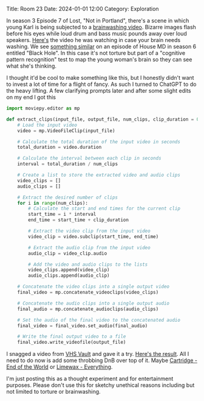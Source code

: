 Title: Room 23
Date: 2024-01-01 12:00
Category: Exploration


In season 3 Episode 7 of Lost, "Not in Portland", there's a scene in which young Karl is being subjected to a [brainwashing video](https://youtu.be/W-bVFovGMIU?t=138). Bizarre images flash before his eyes while loud drum and bass music pounds away over loud speakers. [Here's](https://youtu.be/yp024U-sH1A) the video he was watching in case your brain needs washing.
We see [something similar](https://youtu.be/I4xis2xWI5U&t=4m8s) on an episode of House MD in season 6 entitled "Black Hole". In this case it's not torture but part of a "cognitive pattern recognition" test to map the young woman's brain so they can see what she's thinking. 

I thought it'd be cool to make something like this, but I honestly didn't want to invest a lot of time for a flight of fancy. As such I turned to ChatGPT to do the heavy lifting. A few clarifying prompts later and after some slight edits on my end I got this

```Python
import moviepy.editor as mp

def extract_clips(input_file, output_file, num_clips, clip_duration = 0.3):
    # Load the input video
    video = mp.VideoFileClip(input_file)

    # Calculate the total duration of the input video in seconds
    total_duration = video.duration

    # Calculate the interval between each clip in seconds
    interval = total_duration / num_clips

    # Create a list to store the extracted video and audio clips
    video_clips = []
    audio_clips = []

    # Extract the desired number of clips
    for i in range(num_clips):
        # Calculate the start and end times for the current clip
        start_time = i * interval
        end_time = start_time + clip_duration

        # Extract the video clip from the input video
        video_clip = video.subclip(start_time, end_time)

        # Extract the audio clip from the input video
        audio_clip = video_clip.audio

        # Add the video and audio clips to the lists
        video_clips.append(video_clip)
        audio_clips.append(audio_clip)

    # Concatenate the video clips into a single output video
    final_video = mp.concatenate_videoclips(video_clips)

    # Concatenate the audio clips into a single output audio
    final_audio = mp.concatenate_audioclips(audio_clips)

    # Set the audio of the final video to the concatenated audio
    final_video = final_video.set_audio(final_audio)

    # Write the final output video to a file
    final_video.write_videofile(output_file)
```

I snagged a video from [VHS Vault](https://archive.org/details/vhsvault) and gave it a try. [Here's the result](https://youtu.be/5ohxA7YwRAU). All I need to do now is add some throbbing DnB over top of it. Maybe [Cartridge - End of the World](https://youtu.be/e59Mo7AhMhg?t=37) or [Limewax - Everything](https://youtu.be/bwhxKYVDTBU?t=67).

I'm just posting this as a thought experiment and for entertainment purposes. Please don't use this for sketchy unethical reasons including but not limited to torture or brainwashing.